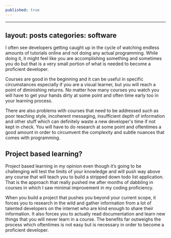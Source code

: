 ```yaml
---
published: true
---
```

-----------
layout: posts
categories: software
----------

I often see developers getting caught up in the cycle of watching endless amounts of tutorials online and not doing any actual programming. While doing it, it might feel like you are accomplishing something and sometimes you do but that is a very small portion of what is needed to become a proficient developer. 

Courses are good in the beginning and it can be useful in specific circumstances especially if you are a visual learner, but you will reach a point of diminishing returns. No matter how many courses you watch you will have to get your hands dirty at some point  and often time early too in your learning process. 

There are also problems with courses that need to be addressed such as poor teaching style, incoherent messaging, insufficient depth of information and other stuff which can definitely waste a new developer's time if not kept in check. You will have to do research at some point and oftentimes a good amount in order to circumvent the complexity and subtle nuances that comes with programming. 

## Project based learning?

Project based learning in my opinion even though it’s going to be challenging will test the limits of your knowledge and will push way above any course that will teach you to build a stripped down todo list application. That is the approach that really pushed me after months of dabbling in courses in which I saw minimal improvement in my coding proficiency. 

When you build a project that pushes you beyond your current scope, it forces you to research in the wild and gather information from a lot of talented developers on the internet who are kind enough to share their information. It also forces you to actually read documentation and learn  new things that you will never learn in a course. The benefits far outweighs the process which oftentimes is not easy but is necessary in order to become a proficient developer. 
 

